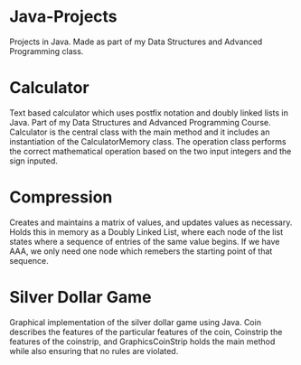 # Java-Projects
Projects in Java. Made as part of my Data Structures and Advanced Programming class. 

# Calculator
Text based calculator which uses postfix notation and doubly linked 
lists in Java. Part of my Data Structures and Advanced Programming 
Course. Calculator is the central class with the main method and it 
includes an instantiation of the CalculatorMemory class. The operation 
class performs the correct mathematical operation based on the two input
 integers and the sign inputed.

# Compression
Creates and maintains a matrix of values, and updates values as necessary. 
Holds this in memory as a Doubly Linked List, where each node of the list states where a
sequence of entries of the same value begins. If we have AAA, we only need one node which remebers
the starting point of that sequence.

# Silver Dollar Game
Graphical implementation of the silver dollar game using Java. Coin describes the features of the particular features of the coin, Coinstrip the features of the coinstrip, and GraphicsCoinStrip holds the main method while also ensuring that no rules are violated. 
